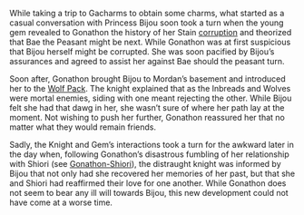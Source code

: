 <!-- title: A Rock and a Hard Place -->
<!-- relationship: Alliance -->

While taking a trip to Gacharms to obtain some charms, what started as a casual conversation with Princess Bijou soon took a turn when the young gem revealed to Gonathon the history of her Stain [corruption](https://www.youtube.com/live/BSPi8sTHdAY?si=kbE6-YQRyp3CFpJQ&t=715) and theorized that Bae the Peasant might be next. While Gonathon was at first suspicious that Bijou herself might be corrupted. She was soon pacified by Bijou’s assurances and agreed to assist her against Bae should the peasant turn.

Soon after, Gonathon brought Bijou to Mordan’s basement and introduced her to the [Wolf Pack](https://www.youtube.com/live/BSPi8sTHdAY?si=mVR0jSVdL_aFNKuq&t=2616). The knight explained that as the Inbreads and Wolves were mortal enemies, siding with one meant rejecting the other. While Bijou felt she had that dawg in her, she wasn’t sure of where her path lay at the moment. Not wishing to push her further, Gonathon reassured her that no matter what they would remain friends.

Sadly, the Knight and Gem’s interactions took a turn for the awkward later in the day when, following Gonathon’s disastrous fumbling of her relationship with Shiori (see [Gonathon-Shiori](#edge:gigi-shiori)), the distraught knight was informed by Bijou that not only had she recovered her memories of her past, but that she and Shiori had reaffirmed their love for one another. While Gonathon does not seem to bear any ill will towards Bijou, this new development could not have come at a worse time.
